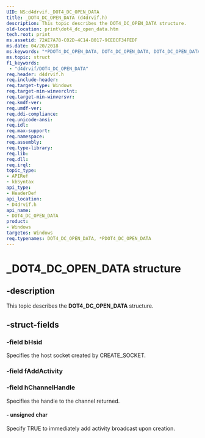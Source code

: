 ```yaml
---
UID: NS:d4drvif._DOT4_DC_OPEN_DATA
title: _DOT4_DC_OPEN_DATA (d4drvif.h)
description: This topic describes the DOT4_DC_OPEN_DATA structure.
old-location: print\dot4_dc_open_data.htm
tech.root: print
ms.assetid: 72AE7A78-C02D-4C14-B017-9CEECF34FEDF
ms.date: 04/20/2018
ms.keywords: "*PDOT4_DC_OPEN_DATA, DOT4_DC_OPEN_DATA, DOT4_DC_OPEN_DATA structure [Print Devices], PDOT4_DC_OPEN_DATA, PDOT4_DC_OPEN_DATA structure pointer [Print Devices], _DOT4_DC_OPEN_DATA, d4drvif/DOT4_DC_OPEN_DATA, d4drvif/PDOT4_DC_OPEN_DATA, print.dot4_dc_open_data"
ms.topic: struct
f1_keywords:
 - "d4drvif/DOT4_DC_OPEN_DATA"
req.header: d4drvif.h
req.include-header: 
req.target-type: Windows
req.target-min-winverclnt: 
req.target-min-winversvr: 
req.kmdf-ver: 
req.umdf-ver: 
req.ddi-compliance: 
req.unicode-ansi: 
req.idl: 
req.max-support: 
req.namespace: 
req.assembly: 
req.type-library: 
req.lib: 
req.dll: 
req.irql: 
topic_type:
- APIRef
- kbSyntax
api_type:
- HeaderDef
api_location:
- D4drvif.h
api_name:
- DOT4_DC_OPEN_DATA
product:
- Windows
targetos: Windows
req.typenames: DOT4_DC_OPEN_DATA, *PDOT4_DC_OPEN_DATA
---
```


# _DOT4_DC_OPEN_DATA structure


## -description


This topic describes the <b>DOT4_DC_OPEN_DATA</b> structure.


## -struct-fields




### -field bHsid

Specifies the host socket created by CREATE_SOCKET.


### -field fAddActivity

 


### -field hChannelHandle

Specifies the handle to the channel returned.


#### - unsigned char

Specify TRUE to immediately add activity broadcast upon creation.


